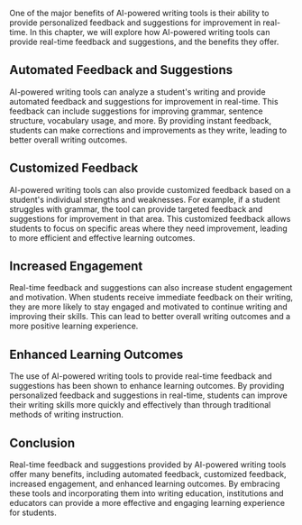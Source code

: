 

One of the major benefits of AI-powered writing tools is their ability to provide personalized feedback and suggestions for improvement in real-time. In this chapter, we will explore how AI-powered writing tools can provide real-time feedback and suggestions, and the benefits they offer.

Automated Feedback and Suggestions
----------------------------------

AI-powered writing tools can analyze a student's writing and provide automated feedback and suggestions for improvement in real-time. This feedback can include suggestions for improving grammar, sentence structure, vocabulary usage, and more. By providing instant feedback, students can make corrections and improvements as they write, leading to better overall writing outcomes.

Customized Feedback
-------------------

AI-powered writing tools can also provide customized feedback based on a student's individual strengths and weaknesses. For example, if a student struggles with grammar, the tool can provide targeted feedback and suggestions for improvement in that area. This customized feedback allows students to focus on specific areas where they need improvement, leading to more efficient and effective learning outcomes.

Increased Engagement
--------------------

Real-time feedback and suggestions can also increase student engagement and motivation. When students receive immediate feedback on their writing, they are more likely to stay engaged and motivated to continue writing and improving their skills. This can lead to better overall writing outcomes and a more positive learning experience.

Enhanced Learning Outcomes
--------------------------

The use of AI-powered writing tools to provide real-time feedback and suggestions has been shown to enhance learning outcomes. By providing personalized feedback and suggestions in real-time, students can improve their writing skills more quickly and effectively than through traditional methods of writing instruction.

Conclusion
----------

Real-time feedback and suggestions provided by AI-powered writing tools offer many benefits, including automated feedback, customized feedback, increased engagement, and enhanced learning outcomes. By embracing these tools and incorporating them into writing education, institutions and educators can provide a more effective and engaging learning experience for students.
